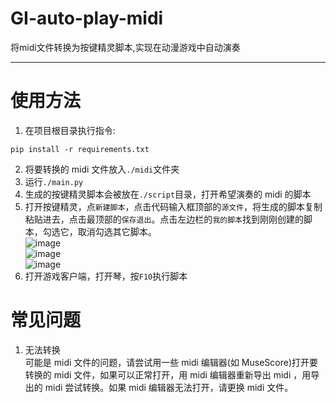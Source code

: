 # GI-auto-play-midi
 将midi文件转换为按键精灵脚本,实现在动漫游戏中自动演奏
- - - - -
# 使用方法
1. 在项目根目录执行指令:  
```
pip install -r requirements.txt
```
2. 将要转换的 midi 文件放入`./midi`文件夹
3. 运行`./main.py`
4. 生成的按键精灵脚本会被放在`./script`目录，打开希望演奏的 midi 的脚本
5. 打开按键精灵，点`新建脚本`，点击代码输入框顶部的`源文件`，将生成的脚本复制粘贴进去，点击最顶部的`保存退出`。点击左边栏的`我的脚本`找到刚刚创建的脚本，勾选它，取消勾选其它脚本。  
![image](https://github.com/user-attachments/assets/69915f4f-abe0-429f-b45d-3d424a310541)  
![image](https://github.com/user-attachments/assets/5d80dc2e-274b-4fbf-9a89-54dd330bf17e)  
![image](https://github.com/user-attachments/assets/45525504-f0e4-4b7c-88a5-1dcbfc32c8ba)
6. 打开游戏客户端，打开琴，按`F10`执行脚本
# 常见问题
1. 无法转换  
可能是 midi 文件的问题，请尝试用一些 midi 编辑器(如 MuseScore)打开要转换的 midi 文件，如果可以正常打开，用 midi 编辑器重新导出 midi ，用导出的 midi 尝试转换。如果 midi 编辑器无法打开，请更换 midi 文件。
